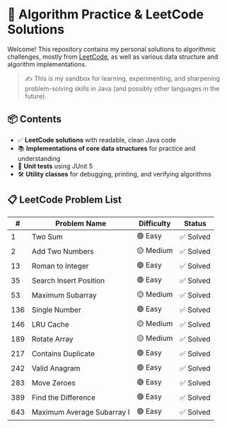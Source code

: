 # 🧠 Algorithm Practice & LeetCode Solutions

Welcome! This repository contains my personal solutions to algorithmic challenges, mostly from [LeetCode](https://leetcode.com), as well as various data structure and algorithm implementations.

> ✍️ This is my sandbox for learning, experimenting, and sharpening problem-solving skills in Java (and possibly other languages in the future).

## 📦 Contents

- ✅ **LeetCode solutions** with readable, clean Java code
- 📚 **Implementations of core data structures** for practice and understanding
- 🧪 **Unit tests** using JUnit 5
- 🛠️ **Utility classes** for debugging, printing, and verifying algorithms


## 📋 LeetCode Problem List

| #   | Problem Name               | Difficulty | Status        |
|-----|----------------------------|------------|---------------|
| 1   | Two Sum                    |🟢 Easy       | ✅ Solved      |
| 2   | Add Two Numbers            |🟡 Medium     | ✅ Solved      |
| 13  | Roman to Integer         |🟢 Easy       | ✅ Solved      |
| 35  | Search Insert Position     |🟢  Easy      | ✅ Solved      |
| 53  | Maximum Subarray           |🟡 Medium     | ✅ Solved      |
| 136 | Single Number              |🟢  Easy      | ✅ Solved      |
| 146 |  LRU Cache             |🟡 Medium     | ✅ Solved  |
| 189 | Rotate Array               |🟡 Medium     | ✅ Solved      |
| 217 | Contains Duplicate         |🟢  Easy      | ✅ Solved      |
| 242 | Valid Anagram              |🟢  Easy      | ✅ Solved      |
| 283 | Move Zeroes                |🟢  Easy      | ✅ Solved      |
| 389 | Find the Difference        |🟢  Easy      | ✅ Solved      |
| 643 | Maximum Average Subarray I |🟢  Easy      | ✅ Solved      |

